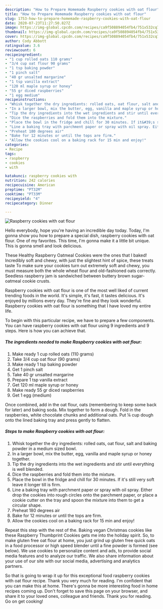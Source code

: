 ```yaml
---
description: "How to Prepare Homemade Raspberry cookies with oat flour"
title: "How to Prepare Homemade Raspberry cookies with oat flour"
slug: 1753-how-to-prepare-homemade-raspberry-cookies-with-oat-flour
date: 2020-07-23T11:27:50.827Z
image: https://img-global.cpcdn.com/recipes/ca9f508894054fb4/751x532cq70/raspberry-cookies-with-oat-flour-recipe-main-photo.jpg
thumbnail: https://img-global.cpcdn.com/recipes/ca9f508894054fb4/751x532cq70/raspberry-cookies-with-oat-flour-recipe-main-photo.jpg
cover: https://img-global.cpcdn.com/recipes/ca9f508894054fb4/751x532cq70/raspberry-cookies-with-oat-flour-recipe-main-photo.jpg
author: Cody Abbott
ratingvalue: 3.6
reviewcount: 6
recipeingredient:
- "1 cup rolled oats 110 grams"
- "3/4 cup oat flour 90 grams"
- "1 tsp baking powder"
- "1 pinch salt"
- "40 gr unsalted margarine"
- "1 tsp vanilla extract"
- "120 ml maple syrup or honey"
- "55 gr diced raspberries"
- "1 egg medium"
recipeinstructions:
- "Whisk together the dry ingredients: rolled oats, oat flour, salt and baking powder in a medium sized bowl."
- "In a larger bowl, mix the butter, egg, vanilla and maple syrup or honey together."
- "Tip the dry ingredients into the wet ingredients and stir until everything is well blended."
- "Dice the raspberries and fold them into the mixture."
- "Place the bowl in the fridge and chill for 30 minutes. If it&#39;s still very soft leave it longer till is firm."
- "Line a baking tray with parchment paper or spray with oil spray. Either drop the cookies into rough circles onto the parchment paper, or place a cookie cutter on the tray and spoon the mixture into them to get a circular shape."
- "Preheat 180 degrees air"
- "Bake for 12 minutes or until the tops are firm."
- "Allow the cookies cool on a baking rack for 15 min and enjoy!"
categories:
- Recipe
tags:
- raspberry
- cookies
- with

katakunci: raspberry cookies with 
nutrition: 242 calories
recipecuisine: American
preptime: "PT32M"
cooktime: "PT33M"
recipeyield: "4"
recipecategory: Dinner

---
```



![Raspberry cookies with oat flour](https://img-global.cpcdn.com/recipes/ca9f508894054fb4/751x532cq70/raspberry-cookies-with-oat-flour-recipe-main-photo.jpg)

Hello everybody, hope you're having an incredible day today. Today, I'm gonna show you how to prepare a special dish, raspberry cookies with oat flour. One of my favorites. This time, I'm gonna make it a little bit unique. This is gonna smell and look delicious.

These Healthy Raspberry Oatmeal Cookies were the ones that I baked! Incredibly soft and chewy, with just the slightest hint of spice, these treats taste To make sure your cookies turn out extremely soft and chewy, you must measure both the whole wheat flour and old-fashioned oats correctly. Seedless raspberry jam is sandwiched between buttery brown sugar-oatmeal cookie crusts.

Raspberry cookies with oat flour is one of the most well liked of current trending foods in the world. It's simple, it's fast, it tastes delicious. It's enjoyed by millions every day. They're fine and they look wonderful. Raspberry cookies with oat flour is something that I have loved my entire life.


To begin with this particular recipe, we have to prepare a few components. You can have raspberry cookies with oat flour using 9 ingredients and 9 steps. Here is how you can achieve that.

<!--inarticleads1-->

##### The ingredients needed to make Raspberry cookies with oat flour:

1. Make ready 1 cup rolled oats (110 grams)
1. Take 3/4 cup oat flour (90 grams)
1. Make ready 1 tsp baking powder
1. Get 1 pinch salt
1. Take 40 gr unsalted margarine
1. Prepare 1 tsp vanilla extract
1. Get 120 ml maple syrup or honey
1. Make ready 55 gr diced raspberries
1. Get 1 egg (medium)


Once combined, add in the oat flour, oats (remembering to keep some back for later) and baking soda. Mix together to form a dough. Fold in the raspberries, white chocolate chunks and additional oats. Put ¼ cup dough onto the lined baking tray and press gently to flatten. 

<!--inarticleads2-->

##### Steps to make Raspberry cookies with oat flour:

1. Whisk together the dry ingredients: rolled oats, oat flour, salt and baking powder in a medium sized bowl.
1. In a larger bowl, mix the butter, egg, vanilla and maple syrup or honey together.
1. Tip the dry ingredients into the wet ingredients and stir until everything is well blended.
1. Dice the raspberries and fold them into the mixture.
1. Place the bowl in the fridge and chill for 30 minutes. If it&#39;s still very soft leave it longer till is firm.
1. Line a baking tray with parchment paper or spray with oil spray. Either drop the cookies into rough circles onto the parchment paper, or place a cookie cutter on the tray and spoon the mixture into them to get a circular shape.
1. Preheat 180 degrees air
1. Bake for 12 minutes or until the tops are firm.
1. Allow the cookies cool on a baking rack for 15 min and enjoy!


Repeat this step with the rest of the. Baking vegan Christmas cookies like these Raspberry Thumbprint Cookies gets me into the holiday spirit. So, to make gluten free oat flour at home, you just grind up gluten free quick oats in a food processor or high speed blender until a fine powder is formed (see below). We use cookies to personalize content and ads, to provide social media features and to analyze our traffic. We also share information about your use of our site with our social media, advertising and analytics partners. 

So that is going to wrap it up for this exceptional food raspberry cookies with oat flour recipe. Thank you very much for reading. I'm confident that you can make this at home. There's gonna be more interesting food in home recipes coming up. Don't forget to save this page on your browser, and share it to your loved ones, colleague and friends. Thank you for reading. Go on get cooking!

